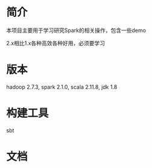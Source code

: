 # 简介
本项目主要用于学习研究Spark的相关操作，包含一些demo

2.x相比1.x各种高效各种好用，必须要学习

# 版本
hadoop 2.7.3, spark 2.1.0, scala 2.11.8, jdk 1.8

# 构建工具
sbt

# 文档
